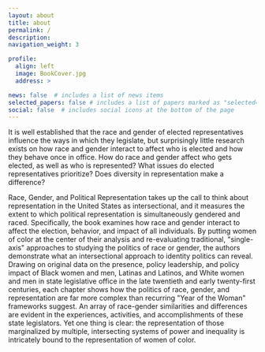 ```yaml
---
layout: about
title: about
permalink: /
description: 
navigation_weight: 3

profile:
  align: left
  image: BookCover.jpg
  address: >

news: false  # includes a list of news items
selected_papers: false # includes a list of papers marked as "selected={true}"
social: false  # includes social icons at the bottom of the page
---
```

It is well established that the race and gender of elected representatives influence the ways in which they legislate, but surprisingly little research exists on how race and gender interact to affect who is elected and how they behave once in office. How do race and gender affect who gets elected, as well as who is represented? What issues do elected representatives prioritize? Does diversity in representation make a difference?

Race, Gender, and Political Representation takes up the call to think about representation in the United States as intersectional, and it measures the extent to which political representation is simultaneously gendered and raced. Specifically, the book examines how race and gender interact to affect the election, behavior, and impact of all individuals. By putting women of color at the center of their analysis and re-evaluating traditional, "single-axis" approaches to studying the politics of race or gender, the authors demonstrate what an intersectional approach to identity politics can reveal. Drawing on original data on the presence, policy leadership, and policy impact of Black women and men, Latinas and Latinos, and White women and men in state legislative office in the late twentieth and early twenty-first centuries, each chapter shows how the politics of race, gender, and representation are far more complex than recurring "Year of the Woman" frameworks suggest. An array of race-gender similarities and differences are evident in the experiences, activities, and accomplishments of these state legislators. Yet one thing is clear: the representation of those marginalized by multiple, intersecting systems of power and inequality is intricately bound to the representation of women of color.
